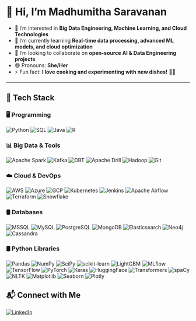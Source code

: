 # 👋 Hi, I’m Madhumitha Saravanan

- 👀 I’m interested in **Big Data Engineering, Machine Learning, and Cloud Technologies**  
- 🌱 I’m currently learning **Real-time data processing, advanced ML models, and cloud optimization**  
- 💞️ I’m looking to collaborate on **open-source AI & Data Engineering projects**  
- 😄 Pronouns: **She/Her**  
- ⚡ Fun fact: **I love cooking and experimenting with new dishes!** 🍳🔥  

---

## 🎯 **Tech Stack**

### **🖥 Programming**
![Python](https://img.shields.io/badge/Python-007ACC?style=for-the-badge&logo=python&logoColor=white)
![SQL](https://img.shields.io/badge/SQL-007ACC?style=for-the-badge&logo=microsoftsqlserver&logoColor=white)
![Java](https://img.shields.io/badge/Java-007ACC?style=for-the-badge&logo=openjdk&logoColor=white)
![R](https://img.shields.io/badge/R-007ACC?style=for-the-badge&logo=r&logoColor=white)

### **📊 Big Data & Tools**
![Apache Spark](https://img.shields.io/badge/Apache%20Spark-007ACC?style=for-the-badge&logo=apachespark&logoColor=white)
![Kafka](https://img.shields.io/badge/Kafka-007ACC?style=for-the-badge&logo=apachekafka&logoColor=white)
![DBT](https://img.shields.io/badge/DBT-007ACC?style=for-the-badge&logo=dbt&logoColor=white)
![Apache Drill](https://img.shields.io/badge/Apache%20Drill-007ACC?style=for-the-badge)
![Hadoop](https://img.shields.io/badge/Hadoop-007ACC?style=for-the-badge&logo=apachehadoop&logoColor=white)
![Git](https://img.shields.io/badge/Git-007ACC?style=for-the-badge&logo=git&logoColor=white)

### **☁️ Cloud & DevOps**
![AWS](https://img.shields.io/badge/AWS-007ACC?style=for-the-badge&logo=amazonaws&logoColor=white)
![Azure](https://img.shields.io/badge/Azure-007ACC?style=for-the-badge&logo=microsoftazure&logoColor=white)
![GCP](https://img.shields.io/badge/GCP-007ACC?style=for-the-badge&logo=googlecloud&logoColor=white)
![Kubernetes](https://img.shields.io/badge/Kubernetes-007ACC?style=for-the-badge&logo=kubernetes&logoColor=white)
![Jenkins](https://img.shields.io/badge/Jenkins-007ACC?style=for-the-badge&logo=jenkins&logoColor=white)
![Apache Airflow](https://img.shields.io/badge/Apache%20Airflow-007ACC?style=for-the-badge&logo=apacheairflow&logoColor=white)
![Terraform](https://img.shields.io/badge/Terraform-007ACC?style=for-the-badge&logo=terraform&logoColor=white)
![Snowflake](https://img.shields.io/badge/Snowflake-007ACC?style=for-the-badge&logo=snowflake&logoColor=white)

### **🛢 Databases**
![MSSQL](https://img.shields.io/badge/MSSQL-007ACC?style=for-the-badge&logo=microsoftsqlserver&logoColor=white)
![MySQL](https://img.shields.io/badge/MySQL-007ACC?style=for-the-badge&logo=mysql&logoColor=white)
![PostgreSQL](https://img.shields.io/badge/PostgreSQL-007ACC?style=for-the-badge&logo=postgresql&logoColor=white)
![MongoDB](https://img.shields.io/badge/MongoDB-007ACC?style=for-the-badge&logo=mongodb&logoColor=white)
![Elasticsearch](https://img.shields.io/badge/Elasticsearch-007ACC?style=for-the-badge&logo=elasticsearch&logoColor=white)
![Neo4j](https://img.shields.io/badge/Neo4j-007ACC?style=for-the-badge&logo=neo4j&logoColor=white)
![Cassandra](https://img.shields.io/badge/Cassandra-007ACC?style=for-the-badge&logo=apachecassandra&logoColor=white)

### **🛢 Python Libraries**
![Pandas](https://img.shields.io/badge/Pandas-150458?style=for-the-badge&logo=pandas&logoColor=white)
![NumPy](https://img.shields.io/badge/NumPy-013243?style=for-the-badge&logo=numpy&logoColor=white)
![SciPy](https://img.shields.io/badge/SciPy-8CAAE6?style=for-the-badge&logo=scipy&logoColor=white)
![scikit-learn](https://img.shields.io/badge/Scikit--Learn-F7931E?style=for-the-badge&logo=scikit-learn&logoColor=white)
![LightGBM](https://img.shields.io/badge/LightGBM-9ACD32?style=for-the-badge&logo=lightgbm&logoColor=white)
![MLflow](https://img.shields.io/badge/MLflow-102C57?style=for-the-badge&logo=mlflow&logoColor=white)
![TensorFlow](https://img.shields.io/badge/TensorFlow-FF6F00?style=for-the-badge&logo=tensorflow&logoColor=white)
![PyTorch](https://img.shields.io/badge/PyTorch-EE4C2C?style=for-the-badge&logo=pytorch&logoColor=white)
![Keras](https://img.shields.io/badge/Keras-D00000?style=for-the-badge&logo=keras&logoColor=white)
![HuggingFace](https://img.shields.io/badge/HuggingFace-FFD21F?style=for-the-badge&logo=huggingface&logoColor=black)
![Transformers](https://img.shields.io/badge/Transformers-FFD21F?style=for-the-badge&logo=huggingface&logoColor=black)
![spaCy](https://img.shields.io/badge/spaCy-09A3D5?style=for-the-badge&logo=spacy&logoColor=white)
![NLTK](https://img.shields.io/badge/NLTK-339933?style=for-the-badge&logo=nltk&logoColor=white)
![Matplotlib](https://img.shields.io/badge/Matplotlib-3776AB?style=for-the-badge&logo=matplotlib&logoColor=white)
![Seaborn](https://img.shields.io/badge/Seaborn-76B900?style=for-the-badge&logo=seaborn&logoColor=white)
![Plotly](https://img.shields.io/badge/Plotly-3F4F75?style=for-the-badge&logo=plotly&logoColor=white)



## 📬 **Connect with Me**
[![LinkedIn](https://img.shields.io/badge/LinkedIn-Madhumitha%20Saravanan-007ACC?style=for-the-badge&logo=linkedin&logoColor=white)](https://www.linkedin.com/in/mithasaravanan7/)  
